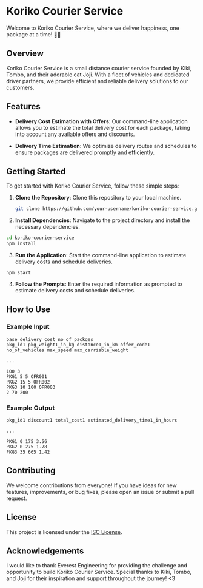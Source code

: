 # Koriko Courier Service

Welcome to Koriko Courier Service, where we deliver happiness, one package at a time! 🚚✨

## Overview

Koriko Courier Service is a small distance courier service founded by Kiki, Tombo, and their adorable cat Joji. With a fleet of vehicles and dedicated driver partners, we provide efficient and reliable delivery solutions to our customers.

## Features

- **Delivery Cost Estimation with Offers**: Our command-line application allows you to estimate the total delivery cost for each package, taking into account any available offers and discounts.

- **Delivery Time Estimation**: We optimize delivery routes and schedules to ensure packages are delivered promptly and efficiently.

## Getting Started

To get started with Koriko Courier Service, follow these simple steps:

1. **Clone the Repository**: Clone this repository to your local machine.

   ```bash
   git clone https://github.com/your-username/koriko-courier-service.git
   ```

2. **Install Dependencies**: Navigate to the project directory and install the necessary dependencies.

```bash
cd koriko-courier-service
npm install
```
 
3. **Run the Application**: Start the command-line application to estimate delivery costs and schedule deliveries.
```
npm start
```

4. **Follow the Prompts**: Enter the required information as prompted to estimate delivery costs and schedule deliveries.

## How to Use

### Example Input
```plaintext
base_delivery_cost no_of_packges
pkg_id1 pkg_weight1_in_kg distance1_in_km offer_code1
no_of_vehicles max_speed max_carriable_weight

...

100 3
PKG1 5 5 OFR001
PKG2 15 5 OFR002
PKG3 10 100 OFR003
2 70 200
```

### Example Output
```plaintext
pkg_id1 discount1 total_cost1 estimated_delivery_time1_in_hours

...

PKG1 0 175 3.56
PKG2 0 275 1.78
PKG3 35 665 1.42
```

## Contributing
We welcome contributions from everyone! If you have ideas for new features, improvements, or bug fixes, please open an issue or submit a pull request.

## License
This project is licensed under the [ISC License](LICENSE).

## Acknowledgements
I would like to thank Everest Engineering for providing the challenge and opportunity to build Koriko Courier Service. Special thanks to Kiki, Tombo, and Joji for their inspiration and support throughout the journey! <3
